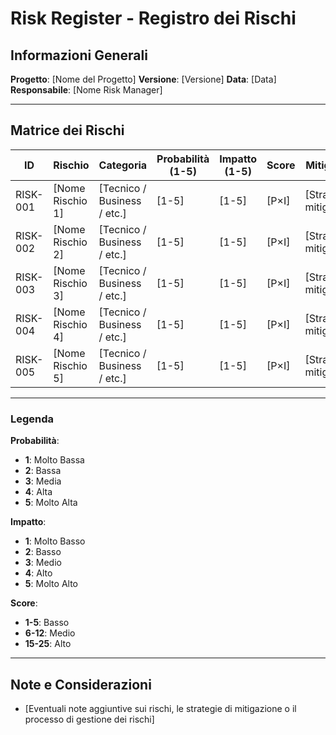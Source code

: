 # Risk Register - Registro dei Rischi

## Informazioni Generali

**Progetto**: [Nome del Progetto]
**Versione**: [Versione]
**Data**: [Data]
**Responsabile**: [Nome Risk Manager]

---

## Matrice dei Rischi

| ID | Rischio | Categoria | Probabilità (1-5) | Impatto (1-5) | Score | Mitigazione | Owner | Status |
|---|---|---|---|---|---|---|---|---|
| RISK-001 | [Nome Rischio 1] | [Tecnico / Business / etc.] | [1-5] | [1-5] | [P×I] | [Strategia di mitigazione] | [Nome] | [Aperto / Chiuso] |
| RISK-002 | [Nome Rischio 2] | [Tecnico / Business / etc.] | [1-5] | [1-5] | [P×I] | [Strategia di mitigazione] | [Nome] | [Aperto / Chiuso] |
| RISK-003 | [Nome Rischio 3] | [Tecnico / Business / etc.] | [1-5] | [1-5] | [P×I] | [Strategia di mitigazione] | [Nome] | [Aperto / Chiuso] |
| RISK-004 | [Nome Rischio 4] | [Tecnico / Business / etc.] | [1-5] | [1-5] | [P×I] | [Strategia di mitigazione] | [Nome] | [Aperto / Chiuso] |
| RISK-005 | [Nome Rischio 5] | [Tecnico / Business / etc.] | [1-5] | [1-5] | [P×I] | [Strategia di mitigazione] | [Nome] | [Aperto / Chiuso] |

---

### Legenda

**Probabilità**:
- **1**: Molto Bassa
- **2**: Bassa
- **3**: Media
- **4**: Alta
- **5**: Molto Alta

**Impatto**:
- **1**: Molto Basso
- **2**: Basso
- **3**: Medio
- **4**: Alto
- **5**: Molto Alto

**Score**:
- **1-5**: Basso
- **6-12**: Medio
- **15-25**: Alto

---

## Note e Considerazioni

- [Eventuali note aggiuntive sui rischi, le strategie di mitigazione o il processo di gestione dei rischi]
